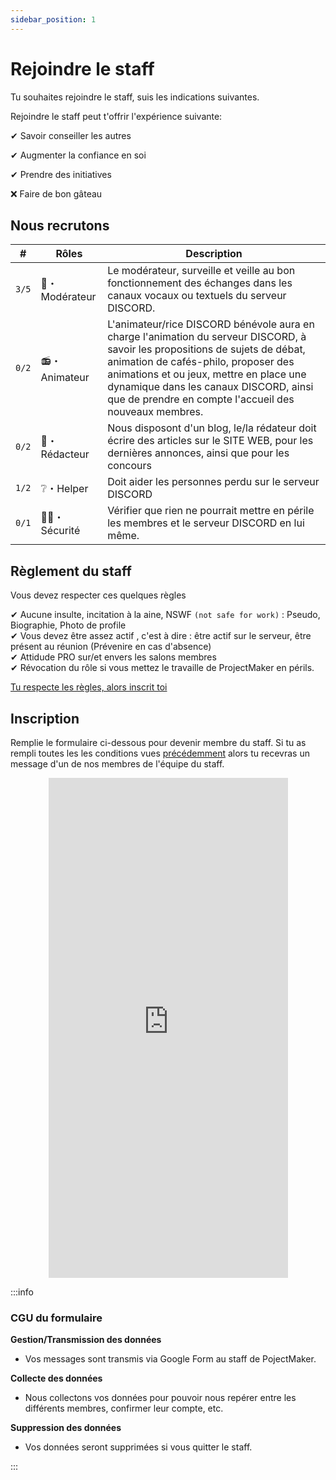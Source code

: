 ```yaml
---
sidebar_position: 1
---
```


# Rejoindre le staff

Tu souhaites rejoindre le staff, suis les indications suivantes.

Rejoindre le staff peut t'offrir l'expérience suivante:

✔ Savoir conseiller les autres

✔ Augmenter la confiance en soi

✔ Prendre des initiatives

❌ Faire de bon gâteau

## Nous recrutons

| #     | Rôles        | Description                                                                                                                                                                                                                                                                                                        |
| ----- | ------------- | ------------------------------------------------------------------------------------------------------------------------------------------------------------------------------------------------------------------------------------------------------------------------------------------------------------------ |
| `3/5` | 🚫・Modérateur | Le modérateur, surveille et veille au bon fonctionnement des échanges dans les canaux vocaux ou textuels du serveur DISCORD.                                                                                                                                                                                       |
| `0/2` | 📻・Animateur  | L'animateur/rice DISCORD bénévole aura en charge l'animation du serveur DISCORD, à savoir les propositions de sujets de débat, animation de cafés-philo, proposer des animations et ou jeux, mettre en place une dynamique dans les canaux DISCORD, ainsi que de prendre en compte l'accueil des nouveaux membres. |
| `0/2` | 📰・ Rédacteur | Nous disposont d'un blog, le/la rédateur doit écrire des articles sur le SITE WEB, pour les dernières annonces, ainsi que pour les concours |
| `1/2` | ❔・Helper     | Doit aider les personnes perdu sur le serveur DISCORD |
| `0/1` | 👮‍♀️・Sécurité   | Vérifier que rien ne pourrait mettre en périle les membres et le serveur DISCORD en lui même. |


## Règlement du staff

Vous devez respecter ces quelques règles

✔ Aucune insulte, incitation à la aine, NSWF `(not safe for work)` : Pseudo, Biographie, Photo de profile  
✔ Vous devez être assez actif , c'est à dire : être actif sur le serveur, être présent au réunion (Prévenire en cas d'absence)  
✔ Attidude PRO sur/et envers les salons membres  
✔ Révocation du rôle si vous mettez le travaille de ProjectMaker en périls.


[Tu respecte les règles, alors inscrit toi](#inscription)

## Inscription

Remplie le formulaire ci-dessous pour devenir membre du staff.
Si tu as rempli toutes les  les conditions vues [précédemment](#règlement-du-staff) alors tu recevras un message d'un de nos membres de l'équipe du staff.


<div  style={{marginBottom: 35 + 'px'}}>
    <center>
       <iframe src="https://docs.google.com/forms/d/e/1FAIpQLSdwuPHcHWRVJ6p2hG7StXzbQSj2LRJ_RRZUV9XsI-MI6pWr-Q/viewform?embedded=true" width="383" height="800" frameborder="0" marginheight="0" marginwidth="0">Chargement…</iframe>
    </center>
</div>

:::info
### CGU du formulaire

**Gestion/Transmission des données**

- Vos messages sont transmis via Google Form au staff de PojectMaker.

**Collecte des données**

- Nous collectons vos données pour pouvoir nous repérer entre les différents membres, confirmer leur compte, etc.

**Suppression des données**

- Vos données seront supprimées si vous quitter le staff.

:::